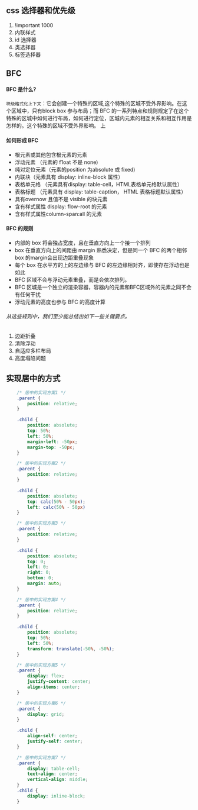 
## css 选择器和优先级
1. !important 1000
2. 内联样式
3. id 选择器
4. 类选择器
5. 标签选择器
## BFC

#### BFC 是什么?
`块级格式化上下文`：它会创建一个特殊的区域,这个特殊的区城不受外界影响。在这个区域中，只有block box 参与布局；而 BFC 的一系列特点和规则规定了在这个特殊的区城中如何进行布局，如何进行定位，区城内元素的相互关系和相互作用是怎样的。这个特殊的区域不受外界影响。
上
#### 如何形成 BFC
- 根元素或其他包含根元素的元素
- 浮动元素 （元素的 f1oat 不是 none)
- 纯对定位元素（元素的position 为absolute 或 fixed)
- 内联块（元素具有 display: inline-block 属性）
- 表格单元格 （元素具有display: table-cell，HTML表格单元格默认属性）
- 表格标题 （元素具有 display: table-caption， HTML 表格标题默认属性）
- 具有overnow 且值不是 visible 的块元素
- 含有样式属性 display: flow-root 的元素
- 含有样式属性column-span:all 的元素

#### BFC 的规则
- 内部的 box 将会独占宽度，且在垂直方向上一个接一个排列
- box 在垂直方向上的间距由 margin 熟悉决定，但是同一个 BFC 的两个相邻 box 的margin会出现边距重叠现象 
- 每个 box 在水平方的上的左边缘与 BFC 的左边缘相对齐，即使存在浮动也是如此
- BFC 区域不会与浮动元素重叠，而是会依次排列。
- BFC 区城是一个独立的渲染容器，容器内的元素和BFC区域外的元素之同不会有任何干扰
- 浮动元素的高度也参与 BFC 的高度计算

###### 从这些规则中，我们至少能总结出如下一些关键要点。
1. 边距折叠
2. 清除浮动
3. 自适应多栏布局
4. 高度塌陷问题

## 实现居中的方式
```css
    /* 居中的实现方案1 */
    .parent {
        position: relative;
    }

    .child {
        position: absolute;
        top: 50%;
        left: 50%;
        margin-left: -50px;
        margin-top: -50px;
    }

    /* 居中的实现方案2 */
    .parent {
        position: relative;
    }

    .child {
        position: absolute;
        top: calc(50% - 50px);
        left: calc(50% - 50px)
    }

    /* 居中的实现方案3 */
    .parent {
        position: relative;
    }

    .child {
        position: absolute;
        top: 0;
        left: 0;
        right: 0;
        bottom: 0;
        margin: auto;
    }

    /* 居中的实现方案4 */
    .parent {
        position: relative;
    }

    .child {
        position: absolute;
        top: 50%;
        left: 50%;
        transform: translate(-50%, -50%);
    }

    /* 居中的实现方案5 */
    .parent {
        display: flex;
        justify-content: center;
        align-items: center;
    }

    /* 居中的实现方案6 */
    .parent {
        display: grid;
    }

    .child {
        align-self: center;
        justify-self: center;
    }

    /* 居中的实现方案7 */
    .parent {
        display: table-cell;
        text-align: center;
        vertical-align: middle;
    }
    .child {
        display: inline-block;
    }
```




